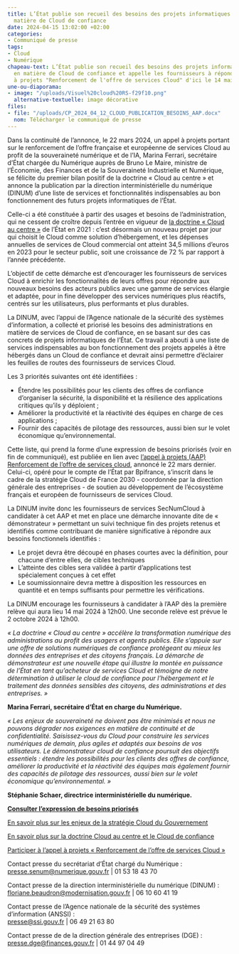 ```yaml
---
title: L’État publie son recueil des besoins des projets informatiques publics en
  matière de Cloud de confiance
date: 2024-04-15 13:02:00 +02:00
categories:
- Communiqué de presse
tags:
- Cloud
- Numérique
chapeau-text: L’État publie son recueil des besoins des projets informatiques publics
  en matière de Cloud de confiance et appelle les fournisseurs à répondre à l'appel
  à projets "Renforcement de l'offre de services Cloud" d'ici le 14 mai 2024.
une-ou-diaporama:
- image: "/uploads/Visuel%20cloud%20RS-f29f10.png"
  alternative-textuelle: image décorative
files:
- file: "/uploads/CP_2024_04_12_CLOUD_PUBLICATION_BESOINS_AAP.docx"
  nom: Télécharger le communiqué de presse
---
```


Dans la continuité de l’annonce, le 22 mars 2024, un appel à projets portant sur le renforcement de l’offre française et européenne de services Cloud au profit de la souveraineté numérique et de l’IA, Marina Ferrari, secrétaire d’État chargée du Numérique auprès de Bruno Le Maire, ministre de l’Économie, des Finances et de la Souveraineté Industrielle et Numérique, se félicite du premier bilan positif de la doctrine « Cloud au centre » et annonce la publication par la direction interministérielle du numérique (DINUM) d’une liste de services et fonctionnalités indispensables au bon fonctionnement des futurs projets informatiques de l’État.

Celle-ci a été constituée à partir des usages et besoins de l’administration, qui ne cessent de croître depuis l’entrée en vigueur de [la doctrine « Cloud au centre »](https://www.numerique.gouv.fr/services/cloud/doctrine/) de l’État en 2021 : c’est désormais un nouveau projet par jour qui choisit le Cloud comme solution d’hébergement, et les dépenses annuelles de services de Cloud commercial ont atteint 34,5 millions d’euros en 2023 pour le secteur public, soit une croissance de 72 % par rapport à l’année précédente.

L’objectif de cette démarche est d’encourager les fournisseurs de services Cloud à enrichir les fonctionnalités de leurs offres pour répondre aux nouveaux besoins des acteurs publics avec une gamme de services élargie et adaptée, pour in fine développer des services numériques plus réactifs, centrés sur les utilisateurs, plus performants et plus durables.

La DINUM, avec l’appui de l’Agence nationale de la sécurité des systèmes d’information, a collecté et priorisé les besoins des administrations en matière de services de Cloud de confiance, en se basant sur des cas concrets de projets informatiques de l’État. Ce travail a abouti à une liste de services indispensables au bon fonctionnement des projets appelés à être hébergés dans un Cloud de confiance et devrait ainsi permettre d’éclairer les feuilles de routes des fournisseurs de services Cloud.

Les 3 priorités suivantes ont été identifiées :
* Étendre les possibilités pour les clients des offres de confiance d’organiser la sécurité, la disponibilité et la résilience des applications critiques qu’ils y déploient ;
* Améliorer la productivité et la réactivité des équipes en charge de ces applications ;
* Fournir des capacités de pilotage des ressources, aussi bien sur le volet économique qu’environnemental.

Cette liste, qui prend la forme d’une expression de besoins priorisés (voir en fin de communiqué), est publiée en lien avec [l’appel à projets (AAP) Renforcement de l’offre de services cloud](https://www.bpifrance.fr/nos-appels-a-projets-concours/appel-a-projets-renforcement-de-loffre-de-services-cloud), annoncé le 22 mars dernier. Celui-ci, opéré pour le compte de l’État par Bpifrance, s’inscrit dans le cadre de la stratégie Cloud de France 2030 - coordonnée par la direction générale des entreprises - de soutien au développement de l’écosystème français et européen de fournisseurs de services Cloud.

La DINUM invite donc les fournisseurs de services SecNumCloud à candidater à cet AAP et met en place une démarche innovante dite de « démonstrateur » permettant un suivi technique fin des projets retenus et identifiés comme contribuant de manière significative à répondre aux besoins fonctionnels identifiés :
* Le projet devra être découpé en phases courtes avec la définition, pour chacune d’entre elles, de cibles techniques
* L’atteinte des cibles sera validée à partir d’applications test spécialement conçues à cet effet
* Le soumissionnaire devra mettre à disposition les ressources en quantité et en temps suffisants pour permettre les vérifications.

La DINUM encourage les fournisseurs à candidater à l’AAP dès la première relève qui aura lieu 14 mai 2024 à 12h00. Une seconde relève est prévue le 2 octobre 2024 à 12h00.

*« La doctrine « Cloud au centre » accélère la transformation numérique des administrations au profit des usagers et agents publics. Elle s’appuie sur une offre de solutions numériques de confiance protégeant au mieux les données des entreprises et des citoyens français. La démarche de démonstrateur est une nouvelle étape qui illustre la montée en puissance de l’État en tant qu’acheteur de services Cloud et témoigne de notre détermination à utiliser le cloud de confiance pour l’hébergement et le traitement des données sensibles des citoyens, des administrations et des entreprises. »*

**Marina Ferrari, secrétaire d’État en charge du Numérique.**

*« Les enjeux de souveraineté ne doivent pas être minimisés et nous ne pouvons dégrader nos exigences en matière de continuité et de confidentialité. Saisissez-vous du Cloud pour construire les services numériques de demain, plus agiles et adaptés aux besoins de vos utilisateurs. Le démonstrateur cloud de confiance poursuit des objectifs essentiels : étendre les possibilités pour les clients des offres de confiance, améliorer la productivité et la réactivité des équipes mais également fournir des capacités de pilotage des ressources, aussi bien sur le volet économique qu’environnemental. »* 

**Stéphanie Schaer, directrice interministérielle du numérique.**

[**Consulter l’expression de besoins priorisés**](https://www.numerique.gouv.fr/services/cloud/#contenu)

[En savoir plus sur les enjeux de la stratégie Cloud du Gouvernement](https://www.economie.gouv.fr/securite-performance-souverainete-strategie-cloud#)

[En savoir plus sur la doctrine Cloud au centre et le Cloud de confiance](https://www.numerique.gouv.fr/services/cloud/)

[Participer à l’appel à projets « Renforcement de l’offre de services Cloud »](https://www.bpifrance.fr/nos-appels-a-projets-concours/appel-a-projets-renforcement-de-loffre-de-services-cloud)

Contact presse du secrétariat d’État chargé du Numérique : 
[presse.senum@numerique.gouv.fr](presse.senum@numerique.gouv.fr) | 01 53 18 43 70

Contact presse de la direction interministérielle du numérique (DINUM) : 
[floriane.beaudron@modernisation.gouv.fr](floriane.beaudron@modernisation.gouv.fr) | 06 10 60 41 19

Contact presse de l’Agence nationale de la sécurité des systèmes d’information (ANSSI) :  
[presse@ssi.gouv.fr](presse@ssi.gouv.fr) | 06 49 21 63 80

Contact presse de de la direction générale des entreprises (DGE) :  
[presse.dge@finances.gouv.fr](presse.dge@finances.gouv.fr) | 01 44 97 04 49

